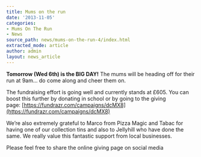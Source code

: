 ```yaml
---
title: Mums on the run
date: '2013-11-05'
categories:
- Mums On The Run
- News
source_path: news/mums-on-the-run-4/index.html
extracted_mode: article
author: admin
layout: news_article
---
```


**Tomorrow (Wed 6th) is the BIG DAY!** The mums will be heading off for their run at 9am… do come along and cheer them on.

The fundraising effort is going well and currently stands at £605. You can boost this further by donating in school or by going to the giving page:&nbsp;[https://fundrazr.com/campaigns/dcMX8](https://fundrazr.com/campaigns/dcMX8)

We’re also extremely grateful to Marco from Pizza Magic and Tabac for having one of our collection tins and also to Jellyhill who have done the same. We really value this fantastic support from local businesses.

Please feel free to share the online giving page on social media

